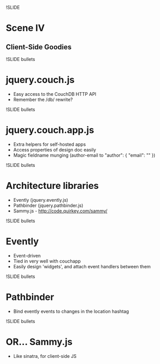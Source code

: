 !SLIDE
# Scene IV
## Client-Side Goodies

!SLIDE bullets
# jquery.couch.js
* Easy access to the CouchDB HTTP API
* Remember the /db/ rewrite?

!SLIDE bullets
# jquery.couch.app.js
* Extra helpers for self-hosted apps
* Access properties of design doc easily
* Magic fieldname munging (author-email to "author": { "email": "" })

!SLIDE bullets
# Architecture libraries
* Evently (jquery.evently.js)
* Pathbinder (jquery.pathbinder.js)
* Sammy.js - http://code.quirkey.com/sammy/

!SLIDE bullets
# Evently
* Event-driven
* Tied in very well with couchapp
* Easily design 'widgets', and attach event handlers between them

!SLIDE bullets
# Pathbinder
* Bind evently events to changes in the location hashtag

!SLIDE bullets
# OR... Sammy.js
* Like sinatra, for client-side JS

